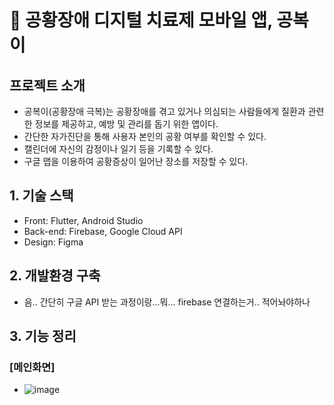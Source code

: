 # 💊 공황장애 디지털 치료제 모바일 앱, 공복이

## 프로젝트 소개
- 공복이(공황장애 극복)는 공황장애를 겪고 있거나 의심되는 사람들에게 질환과 관련한 정보를 제공하고, 예방 및 관리를 돕기 위한 앱이다.
- 간단한 자가진단을 통해 사용자 본인의 공황 여부를 확인할 수 있다.
- 캘린더에 자신의 감정이나 일기 등을 기록할 수 있다.
- 구글 맵을 이용하여 공황증상이 일어난 장소를 저장할 수 있다.

## 1. 기술 스택
- Front: Flutter, Android Studio
- Back-end: Firebase, Google Cloud API
- Design: Figma

## 2. 개발환경 구축
- 음.. 간단히 구글 API 받는 과정이랑...뭐... firebase 연결하는거.. 적어놔야하나

## 3. 기능 정리
### [메인화면]
- ![image](https://github.com/202110820/panic_project/assets/95207365/765879cd-bdd4-4b5b-b407-90da0c128e06)

